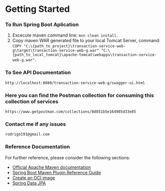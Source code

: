 # Getting Started

### To Run Spring Boot Aplication
1. Excecute maven command line: `mvn clean install`.
2. Copy maven WAR generated file to your local Tomcat Server, command: `COPY "C:\{path_to_project}\transaction-service-web-g\target\transaction-service-web-g.war" "C:\{path_to_local_tomcat}\apache-tomcat\webapps\transaction-service-web-g.war"`.

### To See API Documentation
`http://localhost:8080/transaction-service-web-g/swagger-ui.html`

### Here you can find the Postman collection for consuming this collection of services
`https://www.getpostman.com/collections/8d851b5e164985d33e85`

### Contact me if any issues
`rodrigo191@gmail.com`

### Reference Documentation
For further reference, please consider the following sections:

* [Official Apache Maven documentation](https://maven.apache.org/guides/index.html)
* [Spring Boot Maven Plugin Reference Guide](https://docs.spring.io/spring-boot/docs/2.3.0.RELEASE/maven-plugin/reference/html/)
* [Create an OCI image](https://docs.spring.io/spring-boot/docs/2.3.0.RELEASE/maven-plugin/reference/html/#build-image)
* [Spring Data JPA](https://docs.spring.io/spring-boot/docs/2.3.0.RELEASE/reference/htmlsingle/#boot-features-jpa-and-spring-data)
